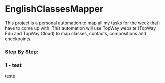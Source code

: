 # EnglishClassesMapper
This project is a personal automation to map all my tasks for the week that i have to come up with. This automation will use TopWay website (TopWay Edu and TopWay Cloud) to map classes, contacts, compositions and checkpoints.

### Step By Step:
### 1 - test
teste 
